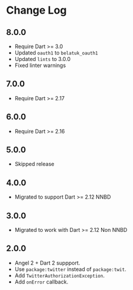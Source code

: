 # Change Log

## 8.0.0

* Require Dart >= 3.0
* Updated `oauth1` to `belatuk_oauth1`
* Updated `lints` to 3.0.0
* Fixed linter warnings

## 7.0.0

* Require Dart >= 2.17

## 6.0.0

* Require Dart >= 2.16

## 5.0.0

* Skipped release

## 4.0.0

* Migrated to support Dart >= 2.12 NNBD

## 3.0.0

* Migrated to work with Dart >= 2.12 Non NNBD

## 2.0.0

* Angel 2 + Dart 2 suppport.
* Use `package:twitter` instead of `package:twit`.
* Add `TwitterAuthorizationException`.
* Add `onError` callback.
